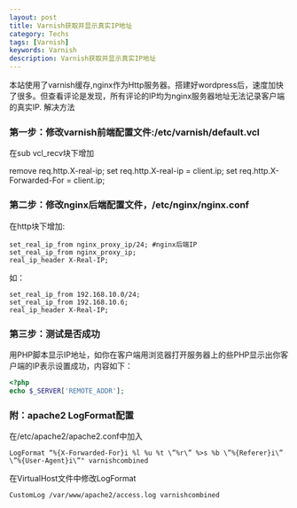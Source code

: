 ```yaml
---
layout: post
title: Varnish获取并显示真实IP地址
category: Techs
tags: [Varnish]
keywords: Varnish
description: Varnish获取并显示真实IP地址
---
```


本站使用了varnish缓存,nginx作为Http服务器。搭建好wordpress后，速度加快了很多。但查看评论是发现，所有评论的IP均为nginx服务器地址无法记录客户端的真实IP.
解决方法

### 第一步：修改varnish前端配置文件:/etc/varnish/default.vcl

在sub vcl_recv块下增加

remove req.http.X-real-ip;
set req.http.X-real-ip = client.ip;
set req.http.X-Forwarded-For = client.ip;

### 第二步：修改nginx后端配置文件，/etc/nginx/nginx.conf

在http块下增加:

```
set_real_ip_from nginx_proxy_ip/24; #nginx后端IP
set_real_ip_from nginx_proxy_ip;
real_ip_header X-Real-IP;
```

如：

```
set_real_ip_from 192.168.10.0/24;
set_real_ip_from 192.168.10.6;
real_ip_header X-Real-IP;
```

### 第三步：测试是否成功

用PHP脚本显示IP地址，如你在客户端用浏览器打开服务器上的些PHP显示出你客户端的IP表示设置成功，内容如下：

``` php
<?php
echo $_SERVER['REMOTE_ADDR'];
```

### 附：apache2 LogFormat配置

在/etc/apache2/apache2.conf中加入

    LogFormat “%{X-Forwarded-For}i %l %u %t \”%r\” %>s %b \”%{Referer}i\” \”%{User-Agent}i\”" varnishcombined

在VirtualHost文件中修改LogFormat

    CustomLog /var/www/apache2/access.log varnishcombined
